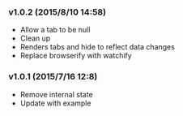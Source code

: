 ### v1.0.2	(2015/8/10 14:58)
* Allow a tab to be null
* Clean up
* Renders tabs and hide to reflect data changes
* Replace browserify with watchify

### v1.0.1	(2015/7/16 12:8)
* Remove internal state
* Update with example

